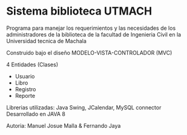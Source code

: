 # Sistema biblioteca UTMACH

Programa para manejar los requerimientos y las necesidades de los administradores de la biblioteca de la facultad de Ingenieria Civil en la Universidad tecnica de Machala

Construido bajo el diseño MODELO-VISTA-CONTROLADOR (MVC)

4 Entidades (Clases)
- Usuario
- Libro
- Registro
- Reporte

Librerias utilizadas: Java Swing, JCalendar, MySQL connector
<br> Desarrollado en JAVA 8

Autoria: Manuel Josue Malla & Fernando Jaya
